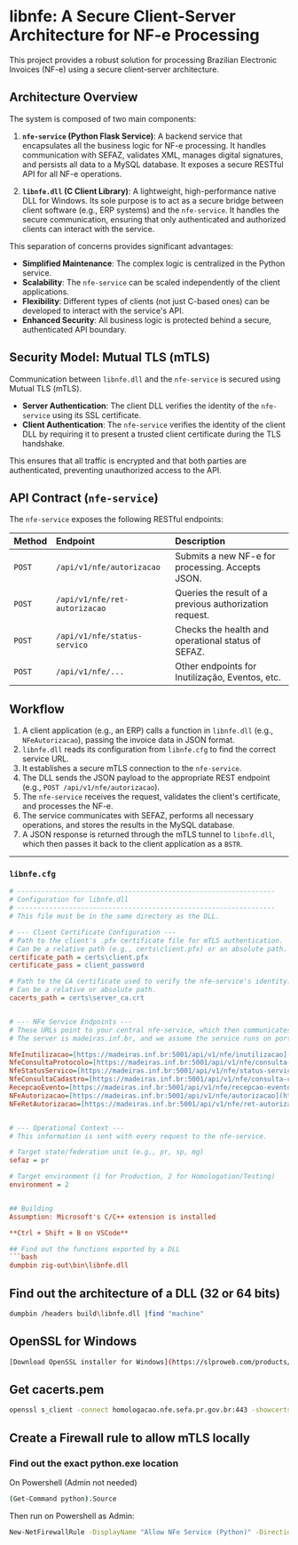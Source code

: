 # libnfe: A Secure Client-Server Architecture for NF-e Processing

This project provides a robust solution for processing Brazilian Electronic Invoices (NF-e) using a secure client-server architecture.

## Architecture Overview

The system is composed of two main components:

1.  **`nfe-service` (Python Flask Service)**: A backend service that encapsulates all the business logic for NF-e processing. It handles communication with SEFAZ, validates XML, manages digital signatures, and persists all data to a MySQL database. It exposes a secure RESTful API for all NF-e operations.

2.  **`libnfe.dll` (C Client Library)**: A lightweight, high-performance native DLL for Windows. Its sole purpose is to act as a secure bridge between client software (e.g., ERP systems) and the `nfe-service`. It handles the secure communication, ensuring that only authenticated and authorized clients can interact with the service.

This separation of concerns provides significant advantages:
- **Simplified Maintenance**: The complex logic is centralized in the Python service.
- **Scalability**: The `nfe-service` can be scaled independently of the client applications.
- **Flexibility**: Different types of clients (not just C-based ones) can be developed to interact with the service's API.
- **Enhanced Security**: All business logic is protected behind a secure, authenticated API boundary.

## Security Model: Mutual TLS (mTLS)

Communication between `libnfe.dll` and the `nfe-service` is secured using Mutual TLS (mTLS).

- **Server Authentication**: The client DLL verifies the identity of the `nfe-service` using its SSL certificate.
- **Client Authentication**: The `nfe-service` verifies the identity of the client DLL by requiring it to present a trusted client certificate during the TLS handshake.

This ensures that all traffic is encrypted and that both parties are authenticated, preventing unauthorized access to the API.

## API Contract (`nfe-service`)

The `nfe-service` exposes the following RESTful endpoints:

| Method | Endpoint                     | Description                                            |
| :----- | :--------------------------- | :----------------------------------------------------- |
| `POST` | `/api/v1/nfe/autorizacao`    | Submits a new NF-e for processing. Accepts JSON.       |
| `POST` | `/api/v1/nfe/ret-autorizacao`| Queries the result of a previous authorization request.|
| `POST` | `/api/v1/nfe/status-servico` | Checks the health and operational status of SEFAZ.     |
| `POST` | `/api/v1/nfe/...`            | Other endpoints for Inutilização, Eventos, etc.        |


## Workflow

1.  A client application (e.g., an ERP) calls a function in `libnfe.dll` (e.g., `NFeAutorizacao`), passing the invoice data in JSON format.
2.  `libnfe.dll` reads its configuration from `libnfe.cfg` to find the correct service URL.
3.  It establishes a secure mTLS connection to the `nfe-service`.
4.  The DLL sends the JSON payload to the appropriate REST endpoint (e.g., `POST /api/v1/nfe/autorizacao`).
5.  The `nfe-service` receives the request, validates the client's certificate, and processes the NF-e.
6.  The service communicates with SEFAZ, performs all necessary operations, and stores the results in the MySQL database.
7.  A JSON response is returned through the mTLS tunnel to `libnfe.dll`, which then passes it back to the client application as a `BSTR`.

---

### `libnfe.cfg`

```ini
# -----------------------------------------------------------------
# Configuration for libnfe.dll
# -----------------------------------------------------------------
# This file must be in the same directory as the DLL.

# --- Client Certificate Configuration ---
# Path to the client's .pfx certificate file for mTLS authentication.
# Can be a relative path (e.g., certs\client.pfx) or an absolute path.
certificate_path = certs\client.pfx
certificate_pass = client_password

# Path to the CA certificate used to verify the nfe-service's identity.
# Can be a relative or absolute path.
cacerts_path = certs\server_ca.crt


# --- NFe Service Endpoints ---
# These URLs point to your central nfe-service, which then communicates with SEFAZ.
# The server is madeiras.inf.br, and we assume the service runs on port 5001.

NfeInutilizacao=[https://madeiras.inf.br:5001/api/v1/nfe/inutilizacao](https://madeiras.inf.br:5001/api/v1/nfe/inutilizacao)
NfeConsultaProtocolo=[https://madeiras.inf.br:5001/api/v1/nfe/consulta-protocolo](https://madeiras.inf.br:5001/api/v1/nfe/consulta-protocolo)
NfeStatusServico=[https://madeiras.inf.br:5001/api/v1/nfe/status-servico](https://madeiras.inf.br:5001/api/v1/nfe/status-servico)
NfeConsultaCadastro=[https://madeiras.inf.br:5001/api/v1/nfe/consulta-cadastro](https://madeiras.inf.br:5001/api/v1/nfe/consulta-cadastro)
RecepcaoEvento=[https://madeiras.inf.br:5001/api/v1/nfe/recepcao-evento](https://madeiras.inf.br:5001/api/v1/nfe/recepcao-evento)
NFeAutorizacao=[https://madeiras.inf.br:5001/api/v1/nfe/autorizacao](https://madeiras.inf.br:5001/api/v1/nfe/autorizacao)
NFeRetAutorizacao=[https://madeiras.inf.br:5001/api/v1/nfe/ret-autorizacao](https://madeiras.inf.br:5001/api/v1/nfe/ret-autorizacao)


# --- Operational Context ---
# This information is sent with every request to the nfe-service.

# Target state/federation unit (e.g., pr, sp, mg)
sefaz = pr

# Target environment (1 for Production, 2 for Homologation/Testing)
environment = 2


## Building
Assumption: Microsoft's C/C++ extension is installed

**Ctrl + Shift + B on VSCode**

## Find out the functions exported by a DLL
```bash
dumpbin zig-out\bin\libnfe.dll
```

## Find out the architecture of a DLL (32 or 64 bits)
```bash
dumpbin /headers build\libnfe.dll |find "machine"
```

## OpenSSL for Windows

```bash
[Download OpenSSL installer for Windows](https://slproweb.com/products/Win32OpenSSL.html)
```

## Get cacerts.pem

```bash
openssl s_client -connect homologacao.nfe.sefa.pr.gov.br:443 -showcerts > cacerts.pem
```
## Create a Firewall rule to allow mTLS locally
### Find out the exact python.exe location
On Powershell (Admin not needed)
```bash
(Get-Command python).Source
```
Then run on Powershell as Admin:
```bash
New-NetFirewallRule -DisplayName "Allow NFe Service (Python)" -Direction Inbound -Action Allow -Protocol TCP -LocalPort 5001 -Program "C:\Program Files\Python313\python.exe"
```